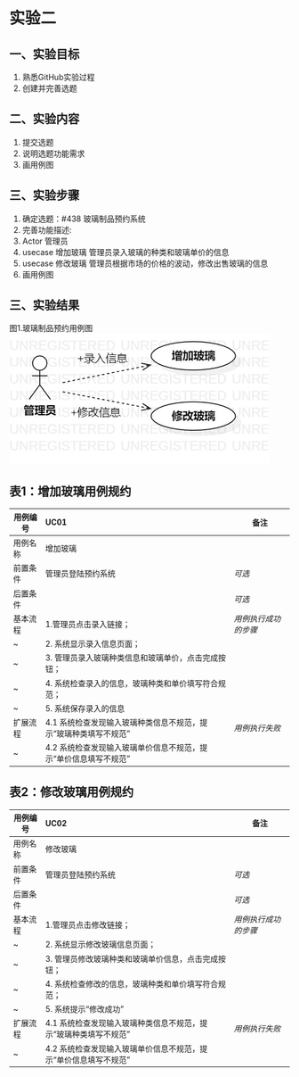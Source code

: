 # 实验二

## 一、实验目标
1. 熟悉GitHub实验过程
2. 创建并完善选题

## 二、实验内容
1. 提交选题
2. 说明选题功能需求
3. 画用例图

## 三、实验步骤
1. 确定选题：#438 玻璃制品预约系统
2. 完善功能描述:  
3. Actor 管理员
4. usecase 增加玻璃
  管理员录入玻璃的种类和玻璃单价的信息
5. usecase 修改玻璃
  管理员根据市场的价格的波动，修改出售玻璃的信息
6. 画用例图

## 三、实验结果
图1.玻璃制品预约用例图
![uml图](./model2.jpg)

## 表1：增加玻璃用例规约  

用例编号  | UC01 | 备注  
-|:-|-  
用例名称  | 增加玻璃  |   
前置条件  | 管理员登陆预约系统 | *可选*   
后置条件  |    | *可选*   
基本流程  | 1.管理员点击录入链接； |*用例执行成功的步骤*    
~| 2. 系统显示录入信息页面；  |   
~| 3. 管理员录入玻璃种类信息和玻璃单价，点击完成按钮；  |   
~| 4. 系统检查录入的信息，玻璃种类和单价填写符合规范；  |   
~| 5. 系统保存录入的信息  |   
扩展流程  | 4.1 系统检查发现输入玻璃种类信息不规范，提示“玻璃种类填写不规范”  |*用例执行失败*  
~| 4.2 系统检查发现输入玻璃单价信息不规范，提示“单价信息填写不规范”  |   
## 表2：修改玻璃用例规约  

用例编号  | UC02 | 备注  
-|:-|-  
用例名称  | 修改玻璃  |   
前置条件  |  管理员登陆预约系统  | *可选*   
后置条件  |    | *可选*   
基本流程 | 1.管理员点击修改链接；   |   *用例执行成功的步骤*    
~| 2. 系统显示修改玻璃信息页面；  |   
~| 3. 管理员修改玻璃种类和玻璃单价信息，点击完成按钮；  |   
~| 4. 系统检查修改的信息，玻璃种类和单价填写符合规范；  |   
~| 5. 系统提示“修改成功”  |   
扩展流程    | 4.1 系统检查发现输入玻璃种类信息不规范，提示“玻璃种类填写不规范”  |*用例执行失败*  
~| 4.2 系统检查发现输入玻璃单价信息不规范，提示“单价信息填写不规范”  |   

